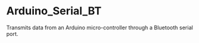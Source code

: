 # Arduino_Serial_BT
Transmits data from an Arduino micro-controller through a Bluetooth serial port. 
